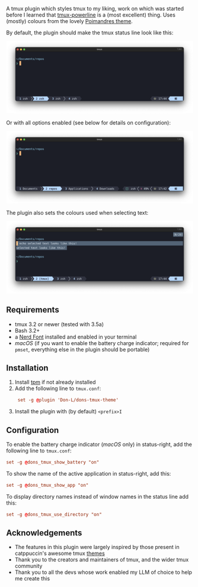 A tmux plugin which styles tmux to my liking, work on which was started before I learned that [tmux-powerline](https://github.com/erikw/tmux-powerline) is a (most excellent) thing. Uses (mostly) colours from the lovely [Poimandres theme](https://github.com/drcmda/poimandres-theme).

By default, the plugin should make the tmux status line look like this:

![Default](screenshots/default.png)

Or with all options enabled (see below for details on configuration):

![All options](screenshots/all-options-enabled.png)

The plugin also sets the colours used when selecting text:

![Selected text](screenshots/selected-text.png)

## Requirements

- tmux 3.2 or newer (tested with 3.5a)
- Bash 3.2+
- a [Nerd Font](https://www.nerdfonts.com/) installed and enabled in your terminal
- *macOS* (if you want to enable the battery charge indicator; required for `pmset`, everything else in the plugin should be portable)

## Installation

1. Install [tpm](https://github.com/tmux-plugins/tpm) if not already installed
2. Add the following line to `tmux.conf`:
      ```conf
       set -g @plugin 'Don-L/dons-tmux-theme'
      ```
3. Install the plugin with (by default) `<prefix>I`

## Configuration

To enable the battery charge indicator (*macOS* only) in status-right, add the following line to `tmux.conf`:
```conf
set -g @dons_tmux_show_battery "on"
```

To show the name of the active application in status-right, add this:
```conf
set -g @dons_tmux_show_app "on"
```

To display directory names instead of window names in the status line add this:
```conf
set -g @dons_tmux_use_directory "on"
```

## Acknowledgements

- The features in this plugin were largely inspired by those present in catppuccin's awesome tmux [themes](https://github.com/catppuccin/tmux)
- Thank you to the creators and maintainers of tmux, and the wider tmux community
- Thank you to all the devs whose work enabled my LLM of choice to help me create this

